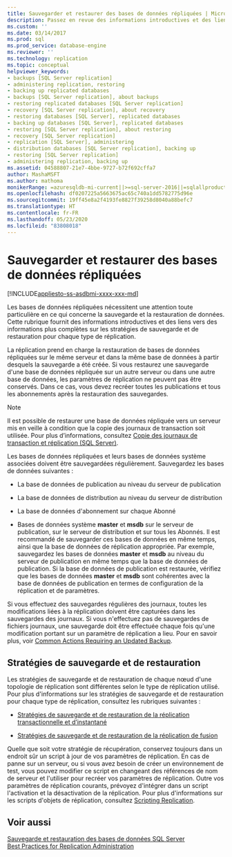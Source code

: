 ```yaml
---
title: Sauvegarder et restaurer des bases de données répliquées | Microsoft Docs
description: Passez en revue des informations introductives et des liens vers des informations plus complètes sur les stratégies de sauvegarde et de restauration pour chaque type de réplication dans SQL Server.
ms.custom: ''
ms.date: 03/14/2017
ms.prod: sql
ms.prod_service: database-engine
ms.reviewer: ''
ms.technology: replication
ms.topic: conceptual
helpviewer_keywords:
- backups [SQL Server replication]
- administering replication, restoring
- backing up replicated databases
- backups [SQL Server replication], about backups
- restoring replicated databases [SQL Server replication]
- recovery [SQL Server replication], about recovery
- restoring databases [SQL Server], replicated databases
- backing up databases [SQL Server], replicated databases
- restoring [SQL Server replication], about restoring
- recovery [SQL Server replication]
- replication [SQL Server], administering
- distribution databases [SQL Server replication], backing up
- restoring [SQL Server replication]
- administering replication, backing up
ms.assetid: 04588807-21e7-4bbe-9727-b72f692cffa7
author: MashaMSFT
ms.author: mathoma
monikerRange: =azuresqldb-mi-current||>=sql-server-2016||=sqlallproducts-allversions
ms.openlocfilehash: df0207225a5663675ac65c740a1dd5782775d96e
ms.sourcegitcommit: 19ff45e8a2f4193fe8827f39258d8040a88befc7
ms.translationtype: HT
ms.contentlocale: fr-FR
ms.lasthandoff: 05/23/2020
ms.locfileid: "83808018"
---
```

# <a name="back-up-and-restore-replicated-databases"></a>Sauvegarder et restaurer des bases de données répliquées
[!INCLUDE[appliesto-ss-asdbmi-xxxx-xxx-md](../../../includes/appliesto-ss-asdbmi-xxxx-xxx-md.md)]

  Les bases de données répliquées nécessitent une attention toute particulière en ce qui concerne la sauvegarde et la restauration de données. Cette rubrique fournit des informations introductives et des liens vers des informations plus complètes sur les stratégies de sauvegarde et de restauration pour chaque type de réplication.  
  
 La réplication prend en charge la restauration de bases de données répliquées sur le même serveur et dans la même base de données à partir desquels la sauvegarde a été créée. Si vous restaurez une sauvegarde d'une base de données répliquée sur un autre serveur ou dans une autre base de données, les paramètres de réplication ne peuvent pas être conservés. Dans ce cas, vous devez recréer toutes les publications et tous les abonnements après la restauration des sauvegardes.  
  
> [!NOTE]  
>  Il est possible de restaurer une base de données répliquée vers un serveur mis en veille à condition que la copie des journaux de transaction soit utilisée. Pour plus d’informations, consultez [Copie des journaux de transaction et réplication &#40;SQL Server&#41;](../../../database-engine/log-shipping/log-shipping-and-replication-sql-server.md).  
  
 Les bases de données répliquées et leurs bases de données système associées doivent être sauvegardées régulièrement. Sauvegardez les bases de données suivantes :  
  
-   La base de données de publication au niveau du serveur de publication  
  
-   La base de données de distribution au niveau du serveur de distribution  
  
-   La base de données d'abonnement sur chaque Abonné  
  
-   Bases de données système **master** et **msdb** sur le serveur de publication, sur le serveur de distribution et sur tous les Abonnés. Il est recommandé de sauvegarder ces bases de données en même temps, ainsi que la base de données de réplication appropriée. Par exemple, sauvegardez les bases de données **master** et **msdb** au niveau du serveur de publication en même temps que la base de données de publication. Si la base de données de publication est restaurée, vérifiez que les bases de données **master** et **msdb** sont cohérentes avec la base de données de publication en termes de configuration de la réplication et de paramètres.  
  
 Si vous effectuez des sauvegardes régulières des journaux, toutes les modifications liées à la réplication doivent être capturées dans les sauvegardes des journaux. Si vous n'effectuez pas de sauvegardes de fichiers journaux, une sauvegarde doit être effectuée chaque fois qu'une modification portant sur un paramètre de réplication a lieu. Pour en savoir plus, voir [Common Actions Requiring an Updated Backup](../../../relational-databases/replication/administration/common-actions-requiring-an-updated-backup.md).  
  
## <a name="backup-and-restore-strategies"></a>Stratégies de sauvegarde et de restauration  
 Les stratégies de sauvegarde et de restauration de chaque nœud d'une topologie de réplication sont différentes selon le type de réplication utilisé. Pour plus d'informations sur les stratégies de sauvegarde et de restauration pour chaque type de réplication, consultez les rubriques suivantes :  
  
-   [Stratégies de sauvegarde et de restauration de la réplication transactionnelle et d’instantané](../../../relational-databases/replication/administration/strategies-for-backing-up-and-restoring-snapshot-and-transactional-replication.md)  
  
-   [Stratégies de sauvegarde et de restauration de la réplication de fusion](../../../relational-databases/replication/administration/strategies-for-backing-up-and-restoring-merge-replication.md)  
  
 Quelle que soit votre stratégie de récupération, conservez toujours dans un endroit sûr un script à jour de vos paramètres de réplication. En cas de panne sur un serveur, ou si vous avez besoin de créer un environnement de test, vous pouvez modifier ce script en changeant des références de nom de serveur et l'utiliser pour recréer vos paramètres de réplication. Outre vos paramètres de réplication courants, prévoyez d'intégrer dans un script l'activation et la désactivation de la réplication. Pour plus d'informations sur les scripts d'objets de réplication, consultez [Scripting Replication](../../../relational-databases/replication/scripting-replication.md).  
  
## <a name="see-also"></a>Voir aussi  
 [Sauvegarde et restauration des bases de données SQL Server](../../../relational-databases/backup-restore/back-up-and-restore-of-sql-server-databases.md)   
 [Best Practices for Replication Administration](../../../relational-databases/replication/administration/best-practices-for-replication-administration.md)  
  
  
